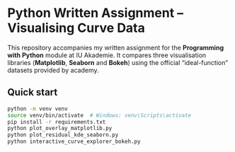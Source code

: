 # Python Written Assignment – Visualising Curve Data

This repository accompanies my written assignment for the
**Programming with Python** module at IU Akademie.
It compares three visualisation libraries (**Matplotlib**, **Seaborn** and
**Bokeh**) using the official “ideal-function” datasets provided by academy.

## Quick start
```bash
python -m venv venv
source venv/bin/activate  # Windows: venv\Scripts\activate
pip install -r requirements.txt
python plot_overlay_matplotlib.py
python plot_residual_kde_seaborn.py
python interactive_curve_explorer_bokeh.py
```
